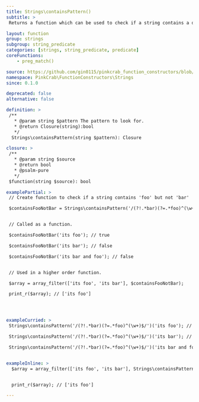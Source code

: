 ```yaml
---
title: Strings\containsPattern()
subtitle: >
 Returns a function which can be used to check if a string contains a defined regex expression. The created function can then reused over any string, or used as part of a Higher Order Function such as array_filter().

layout: function
group: strings
subgroup: string_predicate
categories: [strings, string_predicate, predicate]
coreFunctions: 
    - preg_match()

source: https://github.com/gin0115/pinkcrab_function_constructors/blob/master/src/strings.php#L251
namespace: PinkCrab\FunctionConstructors\Strings
since: 0.1.0

deprecated: false
alternative: false

definition: >
 /**
   * @param string $pattern The pattern to look for.
   * @return Closure(string):bool
   */
  Strings\containsPattern(string $pattern): Closure

closure: >
 /**
   * @param string $source
   * @return bool
   * @psalm-pure
   */ 
 $function(string $source): bool

examplePartial: >
 // Create function to check if a string contains 'foo' but not 'bar'

 $containsFooNotBar = Strings\containsPattern('/(?!.*bar)(?=.*foo)^(\w+)$/');


 // Called as a function.

 $containsFooNotBar('its foo'); // true

 $containsFooNotBar('its bar'); // false

 $containsFooNotBar('its bar and foo'); // false


 // Used in a higher order function.

 $array = array_filter(['its foo', 'its bar'], $containsFooNotBar);

 print_r($array); // ['its foo']




exampleCurried: >
 Strings\containsPattern('/(?!.*bar)(?=.*foo)^(\w+)$/')('its foo'); // true

 Strings\containsPattern('/(?!.*bar)(?=.*foo)^(\w+)$/')('its bar'); // false

 Strings\containsPattern('/(?!.*bar)(?=.*foo)^(\w+)$/')('its bar and foo'); // false


exampleInline: >
  $array = array_filter(['its foo', 'its bar'], Strings\containsPattern('/(?!.*bar)(?=.*foo)^(\w+)$/'));


  print_r($array); // ['its foo']

---
```

